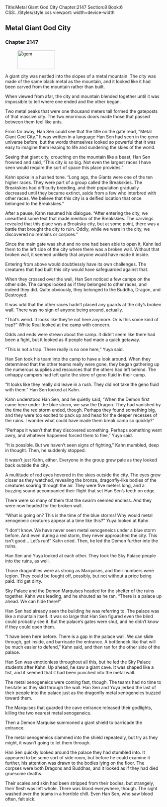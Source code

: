 Title:Metal Giant God City 
Chapter:2147 
Section:8 
Book:6 
CSS:../Styles/style.css 
viewport: width=device-width
  
## Metal Giant God City
### Chapter 2147 
<figure>
	<img src="../Images/gem.gif" alt="gem" id="gem" width="120" height="60" />
</figure>
  

  
  A giant city was nestled into the slopes of a metal mountain. The city was made of the same black metal as the mountain, and it looked like it had been carved from the mountain rather than built.

When viewed from afar, the city and mountain blended together until it was impossible to tell where one ended and the other began.

Two metal peaks that were one thousand meters tall formed the gateposts of that massive city. The two enormous doors made those that passed between them feel like ants.

From far away, Han Sen could see that the title on the gate read, “Metal Giant God City.” It was written in a language Han Sen had seen in the geno universe before, but the words themselves looked so powerful that it was easy to imagine them leaping to life and sundering the skies of the world.

Seeing that giant city, crouching on the mountain like a beast, Han Sen frowned and said, “This city is so big. Not even the largest races I have seen would require the sort of space this place provides.”

Kahn spoke in a hushed tone. “Long ago, the Giants were one of the ten higher races. They were part of a group called the Breakskies. The Breakskies had difficulty breeding, and their population gradually decreased until they became extinct, aside from a few who interbred with other races. We believe that this city is a deified location that once belonged to the Breakskies.”

After a pause, Kahn resumed his dialogue. “After entering the city, we unearthed some text that made mention of the Breakskies. The carvings revealed that this place was a Breaksky city, but at some point, there was a battle that brought the city to ruin. Oddly, while we were in the city, we discovered no remains or corpses.”

Since the main gate was shut and no one had been able to open it, Kahn led them to the left side of the city where there was a broken wall. Without that broken wall, it seemed unlikely that anyone would have made it inside.

Entering from above would doubtlessly have its own challenges. The creatures that had built this city would have safeguarded against that.

When they crossed over the wall, Han Sen noticed a few camps on the other side. The camps looked as if they belonged to other races, and indeed they did. Quite obviously, they belonged to the Buddha, Dragon, and Destroyed.

It was odd that the other races hadn’t placed any guards at the city’s broken wall. There was no sign of anyone being around, actually.

“That’s weird. It looks like they’re not here anymore. Or is this some kind of trap?” White Real looked at the camp with concern.

Odds and ends were strewn about the camp. It didn’t seem like there had been a fight, but it looked as if people had made a quick getaway.

“This is not a trap. There really is no one here,” Yuya said.

Han Sen took his team into the camp to have a look around. When they determined that the other teams really were gone, they began gathering up the numerous supplies and resources that the others had left behind. The unhappy campers had left quite the store of geno fluid in their camp.

“It looks like they really did leave in a rush. They did not take the geno fluid with them.” Han Sen looked at Kahn.

Kahn understood Han Sen, and he quietly said, “When the Demon first came here under the blue storm, we saw the Dragon. They had vanished by the time the red storm ended, though. Perhaps they found something big, and they were too excited to pack up and head for the deeper recesses of the ruins. I wonder what could have made them break camp so quickly?”

“Perhaps it wasn’t that they discovered something. Perhaps something went awry, and whatever happened forced them to flee,” Yuya said.

“It is possible. But we haven’t seen signs of fighting,” Kahn mumbled, deep in thought. Then, he suddenly stopped.

It wasn’t just Kahn, either. Everyone in the group grew pale as they looked back outside the city.

A multitude of red eyes hovered in the skies outside the city. The eyes grew closer as they watched, revealing the bronze, dragonfly-like bodies of the creatures soaring through the air. They were five meters long, and a buzzing sound accompanied their flight that set Han Sen’s teeth on edge.

There were so many of them that the swarm seemed endless. And they were now headed for the broken wall.

“What is going on? This is the time of the blue storms! Why would metal xenogeneic creatures appear at a time like this?” Yuya looked at Kahn.

“I don’t know. We have never seen metal xenogeneics under a blue storm before. And even during a red storm, they never approached the city. This isn’t good… Let’s run!” Kahn cried. Then, he led the Demon further into the ruins.

Han Sen and Yuya looked at each other. They took the Sky Palace people into the ruins, as well.

Those dragonflies were as strong as Marquises, and their numbers were legion. They could be fought off, possibly, but not without a price being paid. It’d get dirty.

Sky Palace and the Demon Marquises headed for the shelter of the ruins together. Kahn was leading, and he shouted as he ran, “There is a palace up ahead. We can hide there!”

Han Sen had already seen the building he was referring to. The palace was like a mountain itself. It was so large that Han Sen figured even the blind could probably see it. But the palace’s gates were shut, and he didn’t know if they could open them.

“I have been here before. There is a gap in the palace wall. We can slide through, get inside, and barricade the entrance. A bottleneck like that will be much easier to defend,” Kahn said, and then ran for the other side of the palace.

Han Sen was emotionless throughout all this, but he led the Sky Palace students after Kahn. Up ahead, he saw a giant cave. It was shaped like a fist, and it seemed that it had been punched into the metal wall.

The metal xenogeneics were coming fast, though. The teams had no time to hesitate as they slid through the wall. Han Sen and Yuya jerked the last of their people into the palace just as the dragonfly metal xenogeneics buzzed toward them.

The Marquises that guarded the cave entrance released their godlights, killing the two nearest metal xenogeneics.

Then a Demon Marquise summoned a giant shield to barricade the entrance.

The metal xenogeneics slammed into the shield repeatedly, but try as they might, it wasn’t going to let them through.

Han Sen quickly looked around the palace they had stumbled into. It appeared to be some sort of side room, but before he could examine it further, his attention was drawn to the bodies lying on the floor. The corpses were both Dragons and Buddhas, and it looked as if they had died gruesome deaths.

Their scales and skin had been stripped from their bodies, but strangely, their flesh was left whole. There was blood everywhere, though. The sight washed over the teams in a horrible chill. Even Han Sen, who saw blood often, felt sick.
